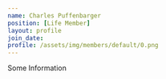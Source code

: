 ```yaml
---
name: Charles Puffenbarger
position: [Life Member]
layout: profile
join_date:
profile: /assets/img/members/default/0.png
---
```

Some Information